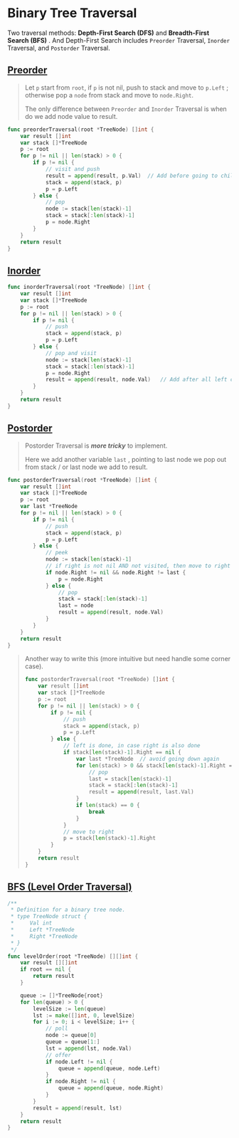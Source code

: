 # Binary Tree Traversal

Two traversal methods: **Depth-First Search (DFS)** and **Breadth-First Search (BFS)** . And Depth-First Search includes `Preorder` Traversal, `Inorder` Traversal, and `Postorder` Traversal.



## [Preorder](https://leetcode.com/problems/binary-tree-preorder-traversal/) 

> Let `p` start from `root`, if `p` is not nil, push to stack and move to `p.Left` ; otherwise pop a `node` from stack and move to `node.Right`.
>
> The only difference between `Preorder` and `Inorder` Traversal is when do we add node value to result.

```go
func preorderTraversal(root *TreeNode) []int {
    var result []int
    var stack []*TreeNode
    p := root
    for p != nil || len(stack) > 0 {
        if p != nil {
            // visit and push
            result = append(result, p.Val)	// Add before going to children
            stack = append(stack, p)
            p = p.Left
        } else {
            // pop
            node := stack[len(stack)-1]
            stack = stack[:len(stack)-1]
            p = node.Right
        }
    }
    return result
}
```



## [Inorder](https://leetcode.com/problems/binary-tree-inorder-traversal/) 

```go
func inorderTraversal(root *TreeNode) []int {
    var result []int
    var stack []*TreeNode
    p := root
    for p != nil || len(stack) > 0 {
        if p != nil {
            // push
            stack = append(stack, p)
            p = p.Left
        } else {
            // pop and visit
            node := stack[len(stack)-1]
            stack = stack[:len(stack)-1]
            p = node.Right
            result = append(result, node.Val)	// Add after all left children
        }
    }
    return result
}
```



## [Postorder](https://leetcode.com/problems/binary-tree-postorder-traversal/) 

> Postorder Traversal is ***more tricky*** to implement.
>
> Here we add another variable `last` , pointing to last node we pop out from stack / or last node we add to result.

```go
func postorderTraversal(root *TreeNode) []int {
    var result []int
    var stack []*TreeNode
    p := root
    var last *TreeNode
    for p != nil || len(stack) > 0 {
        if p != nil {
            // push
            stack = append(stack, p)
            p = p.Left
        } else {
            // peek
            node := stack[len(stack)-1]
            // if right is not nil AND not visited, then move to right
            if node.Right != nil && node.Right != last {
                p = node.Right
            } else {
                // pop
                stack = stack[:len(stack)-1]
                last = node
                result = append(result, node.Val)
            }
        }
    }
    return result
}
```

> Another way to write this (more intuitive but need handle some corner case).
>
> ```go
> func postorderTraversal(root *TreeNode) []int {
>     var result []int
>     var stack []*TreeNode
>     p := root 
>     for p != nil || len(stack) > 0 {
>         if p != nil {
>             // push
>             stack = append(stack, p)
>             p = p.Left
>         } else {
>             // left is done, in case right is also done
>             if stack[len(stack)-1].Right == nil {
>                 var last *TreeNode  // avoid going down again
>                 for len(stack) > 0 && stack[len(stack)-1].Right == last {
>                     // pop
>                     last = stack[len(stack)-1]
>                     stack = stack[:len(stack)-1]
>                     result = append(result, last.Val)
>                 }
>                 if len(stack) == 0 {
>                     break
>                 }
>             }
>             // move to right
>             p = stack[len(stack)-1].Right
>         }
>     }
>     return result
> }
> ```



## [BFS (Level Order Traversal)](https://leetcode.com/problems/binary-tree-level-order-traversal/) 

```go
/**
 * Definition for a binary tree node.
 * type TreeNode struct {
 *     Val int
 *     Left *TreeNode
 *     Right *TreeNode
 * }
 */
func levelOrder(root *TreeNode) [][]int {
    var result [][]int
    if root == nil {
        return result
    }

    queue := []*TreeNode{root}
    for len(queue) > 0 {
        levelSize := len(queue)
        lst := make([]int, 0, levelSize)
        for i := 0; i < levelSize; i++ {
            // poll
            node := queue[0]
            queue = queue[1:]
            lst = append(lst, node.Val)
            // offer
            if node.Left != nil {
                queue = append(queue, node.Left)
            }
            if node.Right != nil {
                queue = append(queue, node.Right)
            }
        }
        result = append(result, lst)
    }
    return result
}
```

